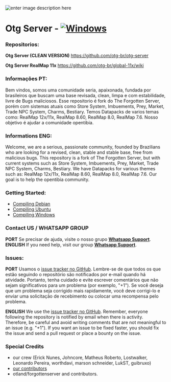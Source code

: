 
![enter image description here](https://i.postimg.cc/MTGqtx4h/otgserver-logo-arte.png)

# Otg Server - [![Windows](https://ci.appveyor.com/api/projects/status/y69059itp38j0u65?svg=true)](https://ci.appveyor.com/project/Johncorex/global) 

### Repositorios:
**Otg Server (CLEAN VERSION)**
https://github.com/otg-br/otg-server

**Otg Server RealMap 11x**
https://github.com/otg-br/global-11x/wiki

### Informações PT:
Bem vindos, somos uma comunidade seria, apaixonada, fundada por brasileiros que buscam uma base revisada, clean, limpa e com estabilidade, livre de Bugs maliciosos.
Esse repositorio é fork do The Forgotten Server, porém com sistemas atuais como Store System, Imbuements, Prey, Market, Trade NPC System, Charms, Bestiary.
Temos Datapacks de varios temas como: RealMap 12x/11x, RealMap 8.60, RealMap 8.0, RealMap 7.6.
Nosso objetivo é ajudar a comunidade opentibia.

### Informations ENG:
Welcome, we are a serious, passionate community, founded by Brazilians who are looking for a revised, clean, stable and stable base, free from malicious bugs.
This repository is a fork of The Forgotten Server, but with current systems such as Store System, Imbuements, Prey, Market, Trade NPC System, Charms, Bestiary.
We have Datapacks for various themes such as: RealMap 12x/11x, RealMap 8.60, RealMap 8.0, RealMap 7.6.
Our goal is to help the opentibia community.

### Getting Started:
* [Compiling Debian](https://github.com/otg-br/otg-server/wiki/Compiling-on-Debian-GNU-Linux)
*  [Compiling Ubuntu](https://github.com/otg-br/otg-server/wiki/Compiling-on-Ubuntu)
* [Compiling Windows](https://github.com/otg-br/otg-server/wiki/Compiling-on-Windows-(vcpkg))

### Contact US / WHATSAPP GROUP

**PORT**
Se precisar de ajuda, visite o nosso grupo [**Whatsapp Support**](https://chat.whatsapp.com/EWV3dVvS6nt1em7q23FGu7).
**ENGLISH**
If you need help, visit our group [**Whatsapp Support**](https://chat.whatsapp.com/EWV3dVvS6nt1em7q23FGu7).

### Issues:

**PORT**
Usamos o [issue tracker no GitHub](https://github.com/otg-br/global/issues). Lembre-se de que todos os que estão seguindo o repositório são notificados por e-mail quando há atividade. Portanto, tenha cuidado e evite escrever comentários que não sejam significativos para um problema (por exemplo, "+1"). Se você deseja que um problema seja corrigido mais rapidamente, você deve corrigi-lo e enviar uma solicitação de recebimento ou colocar uma recompensa pelo problema.

**ENGLISH**
We use the [issue tracker no GitHub](https://github.com/otg-br/global/issues). Remember, everyone following the repository is notified by email when there is activity. Therefore, be careful and avoid writing comments that are not meaningful to an issue (e.g. "+1"). If you want an issue to be fixed faster, you should fix the issue and send a pull request or place a bounty on the issue.

### Special Credits

-   our crew (Erick Nunes, Johncore, Matheus Roberto, Lostwalker, Leonardo Pereira, worthdavi, marson schneider, LukST, guibruxo)
-   [our contributors](https://github.com/otg-br/global/graphs/contributors)
-   otland/forgottenserver and contributors.
